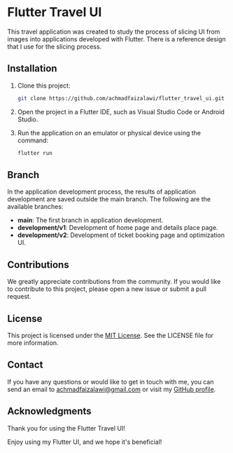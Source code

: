 # Flutter Travel UI

This travel application was created to study the process of slicing UI from images into applications developed with Flutter. There is a reference design that I use for the slicing process.

## Installation

1. Clone this project:

   ```bash
   git clone https://github.com/achmadfaizalawi/flutter_travel_ui.git

2. Open the project in a Flutter IDE, such as Visual Studio Code or Android Studio.

3. Run the application on an emulator or physical device using the command:
   ```bash
   flutter run

## Branch

In the application development process, the results of application development are saved outside the main branch. The following are the available branches:
- **main**: The first branch in application development.
- **development/v1**: Development of home page and details place page.
- **development/v2**: Development of ticket booking page and optimization UI.

## Contributions
We greatly appreciate contributions from the community. If you would like to contribute to this project, please open a new issue or submit a pull request.

## License
This project is licensed under the [MIT License](https://github.com/achmadfaizalawi/flutter_travel_ui/blob/main/LICENSE). See the LICENSE file for more information.

## Contact
If you have any questions or would like to get in touch with me, you can send an email to achmadfaizalawi@gmail.com or visit my [GitHub profile](https://github.com/achmadfaizalawi).

## Acknowledgments
Thank you for using the Flutter Travel UI!

Enjoy using my Flutter UI, and we hope it's beneficial!